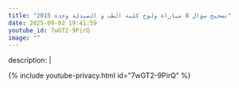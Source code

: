 ```yaml
---
title: "تصحيح سؤال 8 مباراة ولوج كلية الطب و الصيدلة وجدة 2015"
date: 2025-09-02 19:41:59 
youtube_id: 7wGT2-9PirQ
image: ""
---
```

description: |
  
{% include youtube-privacy.html id="7wGT2-9PirQ" %}
